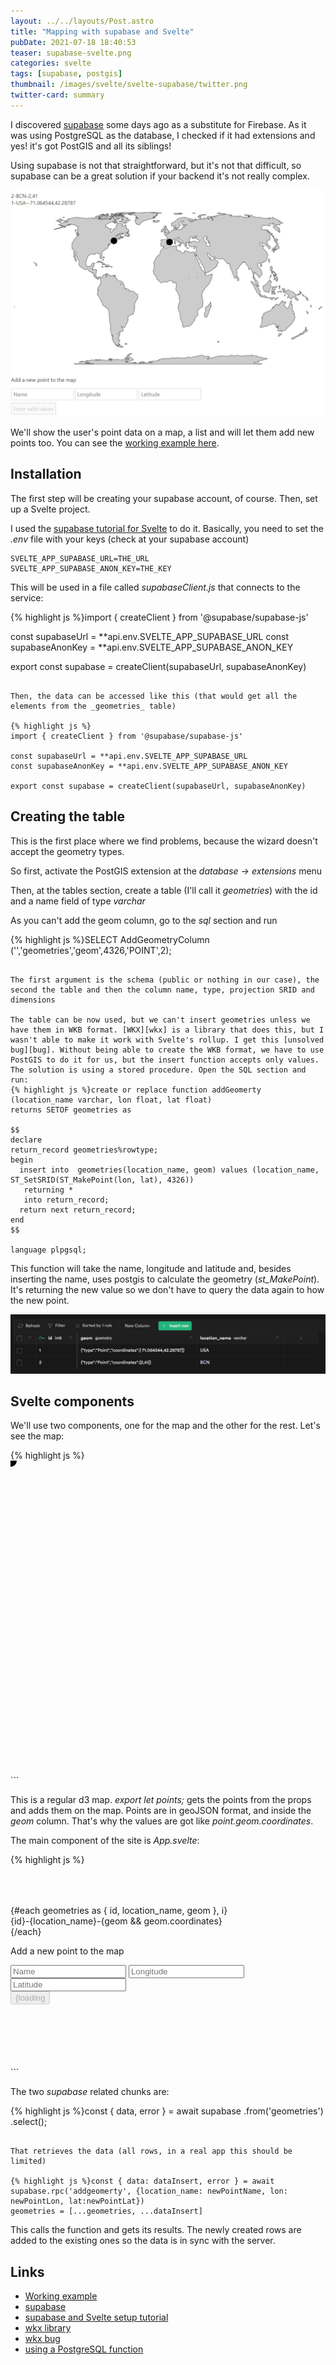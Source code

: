 ```yaml
---
layout: ../../layouts/Post.astro
title: "Mapping with supabase and Svelte"
pubDate: 2021-07-18 18:40:53
teaser: supabase-svelte.png
categories: svelte
tags: [supabase, postgis]
thumbnail: /images/svelte/svelte-supabase/twitter.png
twitter-card: summary
---
```


I discovered [supabase][supabase] some days ago as a substitute for Firebase. As it was using PostgreSQL as the database, I checked if it had extensions and yes! it's got PostGIS and all its siblings!

Using supabase is not that straightforward, but it's not that difficult, so supabase can be a great solution if your backend it's not really complex.

<img src="/images/svelte/svelte-supabase/map.png" />

We'll show the user's point data on a map, a list and will let them add new points too. You can see the [working example here][workingexample].

## Installation

The first step will be creating your supabase account, of course. Then, set up a Svelte project.

I used the [supabase tutorial for Svelte][supabasesvelte] to do it. Basically, you need to set the _.env_ file with your keys (check at your supabase account)

    SVELTE_APP_SUPABASE_URL=THE_URL
    SVELTE_APP_SUPABASE_ANON_KEY=THE_KEY

This will be used in a file called _supabaseClient.js_ that connects to the service:

{% highlight js %}import { createClient } from '@supabase/supabase-js'

const supabaseUrl = **api.env.SVELTE_APP_SUPABASE_URL
const supabaseAnonKey = **api.env.SVELTE_APP_SUPABASE_ANON_KEY

export const supabase = createClient(supabaseUrl, supabaseAnonKey)

```

Then, the data can be accessed like this (that would get all the elements from the _geometries_ table)

{% highlight js %}
import { createClient } from '@supabase/supabase-js'

const supabaseUrl = **api.env.SVELTE_APP_SUPABASE_URL
const supabaseAnonKey = **api.env.SVELTE_APP_SUPABASE_ANON_KEY

export const supabase = createClient(supabaseUrl, supabaseAnonKey)
```

## Creating the table

This is the first place where we find problems, because the wizard doesn't accept the geometry types.

So first, activate the PostGIS extension at the _database -> extensions_ menu

Then, at the tables section, create a table (I'll call it _geometries_) with the id and a name field of type _varchar_

As you can't add the geom column, go to the _sql_ section and run

{% highlight js %}SELECT AddGeometryColumn ('','geometries','geom',4326,'POINT',2);

```

The first argument is the schema (public or nothing in our case), the second the table and then the column name, type, projection SRID and dimensions

The table can be now used, but we can't insert geometries unless we have them in WKB format. [WKX][wkx] is a library that does this, but I wasn't able to make it work with Svelte's rollup. I get this [unsolved bug][bug]. Without being able to create the WKB format, we have to use PostGIS to do it for us, but the insert function accepts only values. The solution is using a stored procedure. Open the SQL section and run:
{% highlight js %}create or replace function addGeomerty (location_name varchar, lon float, lat float)
returns SETOF geometries as

$$
declare
return_record geometries%rowtype;
begin
  insert into  geometries(location_name, geom) values (location_name, ST_SetSRID(ST_MakePoint(lon, lat), 4326))
   returning *
   into return_record;
  return next return_record;
end
$$

language plpgsql;
```

This function will take the name, longitude and latitude and, besides inserting the name, uses postgis to calculate the geometry (_st_MakePoint_).
It's returning the new value so we don't have to query the data again to how the new point.

<img src="/images/svelte/svelte-supabase/table.png"/>

## Svelte components

We'll use two components, one for the map and the other for the rest. Let's see the map:

{% highlight js %}<script>
import { geoEqualEarth, geoPath } from "d3-geo";
import { onMount } from "svelte";
import { feature } from "topojson";

    export let points;
    let data;
    const projection = geoEqualEarth();
    const path = geoPath().projection(projection);

    onMount(async function() {
      const response = await fetch(
        "https://gist.githubusercontent.com/rveciana/502db152b70cddfd554e9d48ee23e279/raw/cc51c1b46199994b123271c629541d417f2f7d86/world-110m.json"
      );
      const json = await response.json();
      const land = feature(json, json.objects.land);
      data = path(land);
    });

  </script>
  <style>
    svg {
      width: 960px;
      height: 500px;
    }
    .border {
      stroke: #444444;
      fill: #cccccc;
    }
  </style>
  <svg width="960" height="500">
    <path d={data} class="border" />
    {#each points.filter(d=>d.geom) as point}
        <circle r=10 cx={projection(point.geom.coordinates)[0]} cy={projection(point.geom.coordinates)[1]}/>
    {/each}
  </svg>
```

This is a regular d3 map. _export let points;_ gets the points from the props and adds them on the map. Points are in geoJSON format, and inside the _geom_ column. That's why the values are got like _point.geom.coordinates_.

The main component of the site is _App.svelte_:

{% highlight js %}<script>
import Map from "./Map.svelte";
import { supabase } from "./supabaseClient";
let geometries=[];
let newPointName;
let newPointLon;
let newPointLat;
let loading = false;
$: areValuesValid = !!newPointName && !isNaN(newPointLat) && !isNaN(newPointLon);
async function getData() {
const { data, error } = await supabase
.from('geometries')
.select();
if(data){
geometries = data;
}
}
const handleSubmit = async () => {
if(areValuesValid){
try {
loading = true
const { data: dataInsert, error } = await supabase.rpc('addgeomerty', {location_name: newPointName, lon: newPointLon, lat:newPointLat})
geometries = [...geometries, ...dataInsert]
if (error) throw error
} catch (error) {
console.log(error, error.error_description || error.message)
} finally {
loading = false
}

        }

}
</script>

<div class="container" style="padding: 50px 0 100px 0;" use:getData>
	{#each geometries as { id, location_name, geom }, i}
		<div>{id}-{location_name}-{geom && geom.coordinates}</div>
	{/each}
	<Map points={geometries}/>
	<form class="row flex flex-center" on:submit|preventDefault={handleSubmit}>
		<div class="col-6 form-widget">
		  <p class="description">Add a new point to the map</p>
		  <div>
			<input
			  class="inputField"
			  type="name"
			  placeholder="Name"
			  bind:value={newPointName}
			/>
			<input
			  class="inputField"
			  type="number"
			  step="0.01"
			  placeholder="Longitude"
			  bind:value={newPointLon}
			/>
			<input
			  class="inputField"
			  type="number"
			  step="0.01"
			  placeholder="Latitude"
			  bind:value={newPointLat}
			/>
		  </div>
		  <div>
			<input type="submit" class='button block' value={loading ? "Loading" : areValuesValid ? "Upload point" : "Enter valid values"} disabled={loading || !areValuesValid} />
		  </div>
		</div>
	  </form>
</div>
```

The two _supabase_ related chunks are:

{% highlight js %}const { data, error } = await supabase
.from('geometries')
.select();

```

That retrieves the data (all rows, in a real app this should be limited)

{% highlight js %}const { data: dataInsert, error } = await supabase.rpc('addgeomerty', {location_name: newPointName, lon: newPointLon, lat:newPointLat})
geometries = [...geometries, ...dataInsert]
```

This calls the function and gets its results. The newly created rows are added to the existing ones so the data is in sync with the server.

## Links

- [Working example][workingexample]
- [supabase][supabase]
- [supabase and Svelte setup tutorial][supabasesvelte]
- [wkx library][wkx]
- [wkx bug][bug]
- [using a PostgreSQL function][functions]

[workingexample]: https://bl.ocks.org/rveciana/raw/ca929e406e6bac979cd7a7f263303bad/?raw=true
[supabase]: https://supabase.io/
[supabasesvelte]: https://supabase.io/docs/guides/with-svelte#initialize-a-svelte-app
[wkx]: https://github.com/cschwarz/wkx
[bug]: http://5.9.10.113/44315937/issues-importing-wkx-to-convert-wkb-to-wkt
[functions]: https://medium.com/geekculture/using-stored-procedures-rpc-in-supabase-to-increment-a-like-counter-9c5b2293a65b
